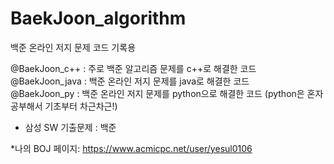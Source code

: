 # BaekJoon_algorithm
백준 온라인 저지 문제 코드 기록용

@BaekJoon_c++ : 주로 백준 알고리즘 문제를 c++로 해결한 코드\
@BaekJoon_java : 백준 온라인 저지 문제를 java로 해결한 코드\
@BaekJoon_py : 백준 온라인 저지 문제를 python으로 해결한 코드
               (python은 혼자 공부해서 기초부터 차근차근!)

- 삼성 SW 기출문제 : 백준

*나의 BOJ 페이지: https://www.acmicpc.net/user/yesul0106 
